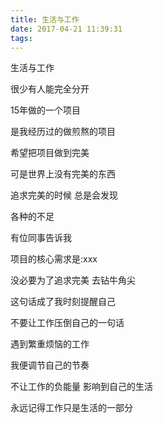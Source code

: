 ```yaml
---
title: 生活与工作
date: 2017-04-21 11:39:31
tags:
---
```


生活与工作

很少有人能完全分开

15年做的一个项目

是我经历过的做煎熬的项目

希望把项目做到完美

可是世界上没有完美的东西

追求完美的时候 总是会发现

各种的不足

有位同事告诉我

项目的核心需求是:xxx

没必要为了追求完美 去钻牛角尖

这句话成了我时刻提醒自己

不要让工作压倒自己的一句话

遇到繁重烦恼的工作

我便调节自己的节奏

不让工作的负能量 影响到自己的生活

永远记得工作只是生活的一部分
